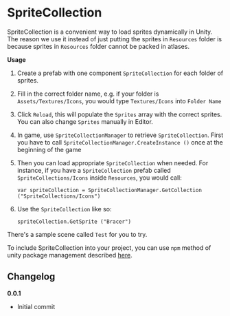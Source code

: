 # SpriteCollection

SpriteCollection is a convenient way to load sprites dynamically in Unity. The reason we use it instead of just putting the sprites in `Resources` folder is because sprites in `Resources` folder cannot be packed in atlases.

**Usage**

1. Create a prefab with one component `SpriteCollection` for each folder of sprites.
2. Fill in the correct folder name, e.g. if your folder is `Assets/Textures/Icons`, you would type `Textures/Icons` into `Folder Name`
3. Click `Reload`, this will populate the `Sprites` array with the correct sprites. You can also change `Sprites` manually in Editor.
4. In game, use `SpriteCollectionManager` to retrieve `SpriteCollection`. First you have to call `SpriteCollectionManager.CreateInstance ()` once at the beginning of the game
5. Then you can load appropriate `SpriteCollection` when needed. For instance, if you have a `SpriteCollection` prefab called `SpriteCollections/Icons` inside `Resources`, you would call:

    ```
    var spriteCollection = SpriteCollectionManager.GetCollection ("SpriteCollections/Icons")
    ```
6. Use the `SpriteCollection` like so:

    ```
    spriteCollection.GetSprite ("Bracer")
    ```


There's a sample scene called `Test` for you to try.


To include SpriteCollection into your project, you can use `npm` method of unity package management described [here](https://github.com/minhhh/UBootstrap).

## Changelog

**0.0.1**

* Initial commit

<br/>


